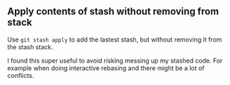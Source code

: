 ## Apply contents of stash without removing from stack

Use `git stash apply` to add the lastest stash, but without removing it from the stash stack.

I found this super useful to avoid risking messing up my stashed code. For example when doing interactive rebasing and there might be a lot of conflicts.
